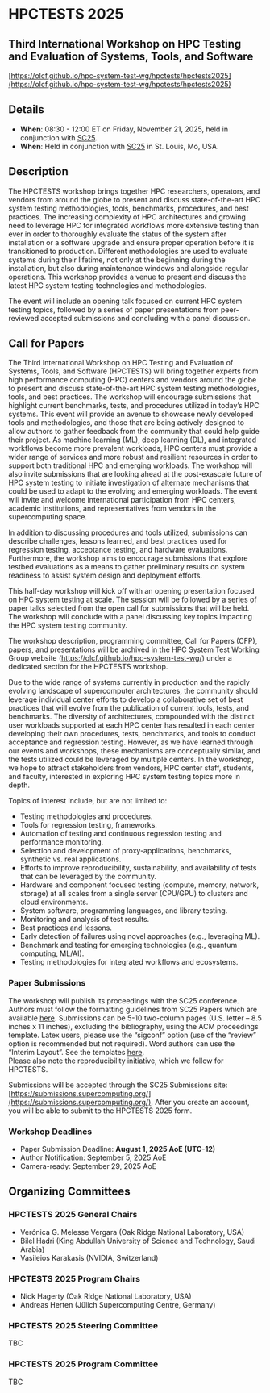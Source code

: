 # HPCTESTS 2025

## Third International Workshop on HPC Testing and Evaluation of Systems, Tools, and Software

[https://olcf.github.io/hpc-system-test-wg/hpctests/hpctests2025](https://olcf.github.io/hpc-system-test-wg/hpctests/hpctests2025)

## Details

* **When**: 08:30 - 12:00 ET on Friday, November 21, 2025, held in conjunction with [SC25](https://sc25.supercomputing.org/).
* **When**: Held in conjunction with [SC25](https://sc25.supercomputing.org/) in St. Louis, Mo, USA.

## Description

The HPCTESTS workshop brings together HPC researchers, operators, and vendors from around the globe to present and discuss state-of-the-art HPC system testing methodologies, tools, benchmarks, procedures, and best practices. The increasing complexity of HPC architectures and growing need to leverage HPC for integrated workflows more extensive testing than ever in order to thoroughly evaluate the status of the system after installation or a software upgrade and ensure proper operation before it is transitioned to production. Different methodologies are used to evaluate systems during their lifetime, not only at the beginning during the installation, but also during maintenance windows and alongside regular operations. This workshop provides a venue to present and discuss the latest HPC system testing technologies and methodologies.

The event will include an opening talk focused on current HPC system testing topics, followed by a series of paper presentations from peer-reviewed accepted submissions and concluding with a panel discussion.

## Call for Papers

The Third International Workshop on HPC Testing and Evaluation of Systems, Tools, and Software (HPCTESTS) will bring together experts from high performance computing (HPC) centers and vendors around the globe to present and discuss state-of-the-art HPC system testing methodologies, tools, and best practices. The workshop will encourage submissions that highlight current benchmarks, tests, and procedures utilized in today’s HPC systems. This event will provide an avenue to showcase newly developed tools and methodologies, and those that are being actively designed to allow authors to gather feedback from the community that could help guide their project. As machine learning (ML), deep learning (DL), and integrated workflows become more prevalent workloads, HPC centers must provide a wider range of services and more robust and resilient resources in order to support both traditional HPC and emerging workloads. The workshop will also invite submissions that are looking ahead at the post-exascale future of HPC system testing to initiate investigation of alternate mechanisms that could be used to adapt to the evolving and emerging workloads. The event will invite and welcome international participation from HPC centers, academic institutions, and representatives from vendors in the supercomputing space.

In addition to discussing procedures and tools utilized, submissions can describe challenges, lessons learned, and best practices used for regression testing, acceptance testing, and hardware evaluations. Furthermore, the workshop aims to encourage submissions that explore testbed evaluations as a means to gather preliminary results on system readiness to assist system design and deployment efforts.

This half-day workshop will kick off with an opening presentation focused on HPC system testing at scale. The session will be followed by a series of paper talks selected from the open call for submissions that will be held. The workshop will conclude with a panel discussing key topics impacting the HPC system testing community.

The workshop description, programming committee, Call for Papers (CFP), papers, and presentations will be archived in the HPC System Test Working Group website (https://olcf.github.io/hpc-system-test-wg/) under a dedicated section for the HPCTESTS workshop.

Due to the wide range of systems currently in production and the rapidly evolving landscape of supercomputer architectures, the community should leverage individual center efforts to develop a collaborative set of best practices that will evolve from the publication of current tools, tests, and benchmarks. The diversity of architectures, compounded with the distinct user workloads supported at each HPC center has resulted in each center developing their own procedures, tests, benchmarks, and tools to conduct acceptance and regression testing. However, as we have learned through our events and workshops, these mechanisms are conceptually similar, and the tests utilized could be leveraged by multiple centers. In the workshop, we hope to attract stakeholders from vendors, HPC center staff, students, and faculty, interested in exploring HPC system testing topics more in depth. 

Topics of interest include, but are not limited to:
- Testing methodologies and procedures.
- Tools for regression testing, frameworks.
- Automation of testing and continuous regression testing and performance monitoring.
- Selection and development of proxy-applications, benchmarks, synthetic vs. real applications.
- Efforts to improve reproducibility, sustainability, and availability of tests that can be leveraged by the community.
- Hardware and component focused testing (compute, memory, network, storage) at all scales from a single server (CPU/GPU) to clusters and cloud environments.
- System software, programming languages, and library testing.
- Monitoring and analysis of test results.
- Best practices and lessons.
- Early detection of failures using novel approaches (e.g., leveraging ML).
- Benchmark and testing for emerging technologies (e.g., quantum computing, ML/AI).
- Testing methodologies for integrated workflows and ecosystems.


### Paper Submissions

The workshop will publish its proceedings with the SC25 conference. Authors must follow the formatting guidelines from SC25 Papers which are available [here](https://sc24.supercomputing.org/program/papers/). Submissions can be 5-10 two-column pages (U.S. letter – 8.5 inches x 11 inches), excluding the bibliography, using the ACM proceedings template. Latex users, please use the “sigconf” option (use of the “review” option is recommended but not required). Word authors can use the “Interim Layout”. See the templates [here](https://www.acm.org/publications/proceedings-template).  
Please also note the reproducibility initiative, which we follow for HPCTESTS.

Submissions will be accepted through the SC25 Submissions site: [https://submissions.supercomputing.org/](https://submissions.supercomputing.org/). After you create an account, you will be able to submit to the HPCTESTS 2025 form.

### Workshop Deadlines

* Paper Submission Deadline: **August 1, 2025 AoE (UTC-12)**
* Author Notification: September 5, 2025 AoE
* Camera-ready: September 29, 2025 AoE

## Organizing Committees

### HPCTESTS 2025 General Chairs

* Verónica G. Melesse Vergara (Oak Ridge National Laboratory, USA)
* Bilel Hadri (King Abdullah University of Science and Technology, Saudi Arabia)
* Vasileios Karakasis (NVIDIA, Switzerland)

### HPCTESTS 2025 Program Chairs

* Nick Hagerty (Oak Ridge National Laboratory, USA)
* Andreas Herten (Jülich Supercomputing Centre, Germany)

### HPCTESTS 2025 Steering Committee

TBC

### HPCTESTS 2025 Program Committee

TBC



